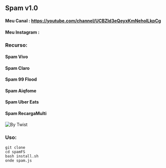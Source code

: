 ## Spam v1.0

#### Meu Canal : https://youtube.com/channel/UCBZld3eQeyxKmNeholLkpCg

#### Meu Instagram : 


### Recurso:
#### Spam Vivo
#### Spam Claro
#### Spam 99 Flood
#### Spam Aiqfome
#### Spam Uber Eats
#### Spam RecargaMulti

![By Twist](https://cdn.discordapp.com/attachments/805243146258743306/805970552622809108/Screenshot_20210201-221748_Termux2.jpg)

### Uso:

```
git clone 
cd spamFS
bash install.sh
onde spam.js
```
